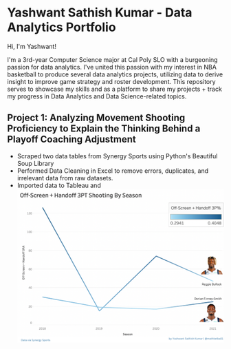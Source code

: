 # Yashwant Sathish Kumar - Data Analytics Portfolio

Hi, I'm Yashwant! 

I'm a 3rd-year Computer Science major at Cal Poly SLO with a burgeoning passion for data analytics. I've united this passion with my interest in NBA basketball to produce several data analytics projects, utilizing data to derive insight to improve game strategy and roster development. This repository serves to showcase my skills and as a platform to share my projects + track my progress in Data Analytics and Data Science-related topics.

## Project 1: Analyzing Movement Shooting Proficiency to Explain the Thinking Behind a Playoff Coaching Adjustment
* Scraped two data tables from Synergy Sports using Python's Beautiful Soup Library
* Performed Data Cleaning in Excel to remove errors, duplicates, and irrelevant data from raw datasets.
* Imported data to Tableau and 
![Mavs Movement Shooting](MavsMovementShooting.png)
